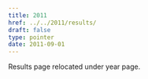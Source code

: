 ```yaml
---
title: 2011
href: ../../2011/results/
draft: false
type: pointer
date: 2011-09-01
---
```


Results page relocated under year page.
